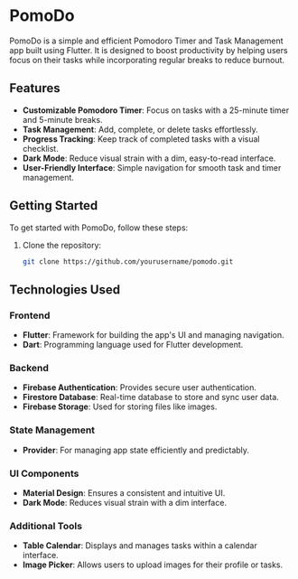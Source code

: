 # PomoDo

PomoDo is a simple and efficient Pomodoro Timer and Task Management app built using Flutter. It is designed to boost productivity by helping users focus on their tasks while incorporating regular breaks to reduce burnout.

## Features

- **Customizable Pomodoro Timer**: Focus on tasks with a 25-minute timer and 5-minute breaks.
- **Task Management**: Add, complete, or delete tasks effortlessly.
- **Progress Tracking**: Keep track of completed tasks with a visual checklist.
- **Dark Mode**: Reduce visual strain with a dim, easy-to-read interface.
- **User-Friendly Interface**: Simple navigation for smooth task and timer management.

## Getting Started

To get started with PomoDo, follow these steps:

1. Clone the repository:
   ```bash
   git clone https://github.com/yourusername/pomodo.git
## Technologies Used

### Frontend
- **Flutter**: Framework for building the app's UI and managing navigation.
- **Dart**: Programming language used for Flutter development.

### Backend
- **Firebase Authentication**: Provides secure user authentication.
- **Firestore Database**: Real-time database to store and sync user data.
- **Firebase Storage**: Used for storing files like images.

### State Management
- **Provider**: For managing app state efficiently and predictably.

### UI Components
- **Material Design**: Ensures a consistent and intuitive UI.
- **Dark Mode**: Reduces visual strain with a dim interface.

### Additional Tools
- **Table Calendar**: Displays and manages tasks within a calendar interface.
- **Image Picker**: Allows users to upload images for their profile or tasks.
